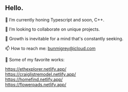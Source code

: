 ## Hello.

🔭 I’m currently honing Typescript and soon, C++.

👯 I’m looking to collaborate on unique projects.

🌱 Growth is inevitable for a mind that's constantly seeking.

📫 How to reach me: bunmigrey@icloud.com

💞️ Some of my favorite works: 

  https://ethexplorer.netlify.app/  
  https://craiglistremodel.netlify.app/  
  https://homefind.netlify.app/  
  https://flowerpads.netlify.app/
